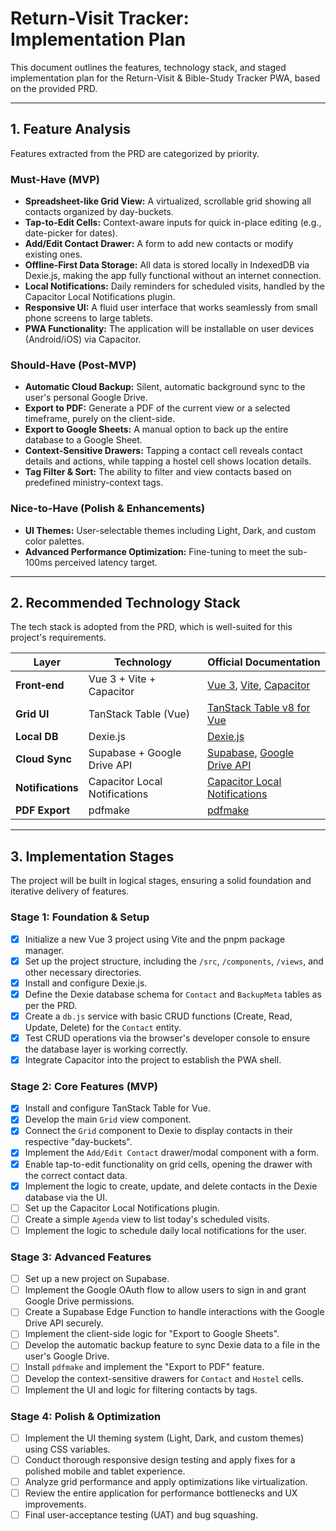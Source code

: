 # Return-Visit Tracker: Implementation Plan

This document outlines the features, technology stack, and staged implementation plan for the Return-Visit & Bible-Study Tracker PWA, based on the provided PRD.

---

## 1. Feature Analysis

Features extracted from the PRD are categorized by priority.

### Must-Have (MVP)
- **Spreadsheet-like Grid View:** A virtualized, scrollable grid showing all contacts organized by day-buckets.
- **Tap-to-Edit Cells:** Context-aware inputs for quick in-place editing (e.g., date-picker for dates).
- **Add/Edit Contact Drawer:** A form to add new contacts or modify existing ones.
- **Offline-First Data Storage:** All data is stored locally in IndexedDB via Dexie.js, making the app fully functional without an internet connection.
- **Local Notifications:** Daily reminders for scheduled visits, handled by the Capacitor Local Notifications plugin.
- **Responsive UI:** A fluid user interface that works seamlessly from small phone screens to large tablets.
- **PWA Functionality:** The application will be installable on user devices (Android/iOS) via Capacitor.

### Should-Have (Post-MVP)
- **Automatic Cloud Backup:** Silent, automatic background sync to the user's personal Google Drive.
- **Export to PDF:** Generate a PDF of the current view or a selected timeframe, purely on the client-side.
- **Export to Google Sheets:** A manual option to back up the entire database to a Google Sheet.
- **Context-Sensitive Drawers:** Tapping a contact cell reveals contact details and actions, while tapping a hostel cell shows location details.
- **Tag Filter & Sort:** The ability to filter and view contacts based on predefined ministry-context tags.

### Nice-to-Have (Polish & Enhancements)
- **UI Themes:** User-selectable themes including Light, Dark, and custom color palettes.
- **Advanced Performance Optimization:** Fine-tuning to meet the sub-100ms perceived latency target.

---

## 2. Recommended Technology Stack

The tech stack is adopted from the PRD, which is well-suited for this project's requirements.

| Layer | Technology | Official Documentation |
|---|---|---|
| **Front‑end** | Vue 3 + Vite + Capacitor | [Vue 3](https://vuejs.org/), [Vite](https://vitejs.dev/), [Capacitor](https://capacitorjs.com/) |
| **Grid UI** | TanStack Table (Vue) | [TanStack Table v8 for Vue](https://tanstack.com/table/v8/docs/adapters/vue-table) |
| **Local DB** | Dexie.js | [Dexie.js](https://dexie.org/) |
| **Cloud Sync** | Supabase + Google Drive API | [Supabase](https://supabase.com/), [Google Drive API](https://developers.google.com/drive/api) |
| **Notifications** | Capacitor Local Notifications | [Capacitor Local Notifications](https://capacitorjs.com/docs/apis/local-notifications) |
| **PDF Export** | pdfmake | [pdfmake](http://pdfmake.org/) |

---

## 3. Implementation Stages

The project will be built in logical stages, ensuring a solid foundation and iterative delivery of features.

### Stage 1: Foundation & Setup
- [x] Initialize a new Vue 3 project using Vite and the pnpm package manager.
- [x] Set up the project structure, including the `/src`, `/components`, `/views`, and other necessary directories.
- [x] Install and configure Dexie.js.
- [x] Define the Dexie database schema for `Contact` and `BackupMeta` tables as per the PRD.
- [x] Create a `db.js` service with basic CRUD functions (Create, Read, Update, Delete) for the `Contact` entity.
- [x] Test CRUD operations via the browser's developer console to ensure the database layer is working correctly.
- [x] Integrate Capacitor into the project to establish the PWA shell.

### Stage 2: Core Features (MVP)
- [x] Install and configure TanStack Table for Vue.
- [x] Develop the main `Grid` view component.
- [x] Connect the `Grid` component to Dexie to display contacts in their respective "day-buckets".
- [x] Implement the `Add/Edit Contact` drawer/modal component with a form.
- [x] Enable tap-to-edit functionality on grid cells, opening the drawer with the correct contact data.
- [x] Implement the logic to create, update, and delete contacts in the Dexie database via the UI.
- [ ] Set up the Capacitor Local Notifications plugin.
- [ ] Create a simple `Agenda` view to list today's scheduled visits.
- [ ] Implement the logic to schedule daily local notifications for the user.

### Stage 3: Advanced Features
- [ ] Set up a new project on Supabase.
- [ ] Implement the Google OAuth flow to allow users to sign in and grant Google Drive permissions.
- [ ] Create a Supabase Edge Function to handle interactions with the Google Drive API securely.
- [ ] Implement the client-side logic for "Export to Google Sheets".
- [ ] Develop the automatic backup feature to sync Dexie data to a file in the user's Google Drive.
- [ ] Install `pdfmake` and implement the "Export to PDF" feature.
- [ ] Develop the context-sensitive drawers for `Contact` and `Hostel` cells.
- [ ] Implement the UI and logic for filtering contacts by tags.

### Stage 4: Polish & Optimization
- [ ] Implement the UI theming system (Light, Dark, and custom themes) using CSS variables.
- [ ] Conduct thorough responsive design testing and apply fixes for a polished mobile and tablet experience.
- [ ] Analyze grid performance and apply optimizations like virtualization.
- [ ] Review the entire application for performance bottlenecks and UX improvements.
- [ ] Final user-acceptance testing (UAT) and bug squashing. 